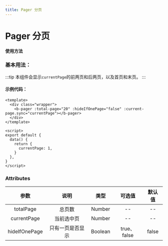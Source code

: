 ```yaml
---
title: Pager 分页
---
```


# Pager 分页

**使用方法**

### 基本用法：

<ClientOnly>
<pager-demo-common></pager-demo-common>
</ClientOnly>

:::tip
本组件会显示`currentPage`的前两页和后两页，以及首页和末页。
:::

#### 示例代码：

```vue
<template>
  <div class="wrapper">
    <b-pager :total-page="20" :hideIfOnePage="false" :current-page.sync="currentPage"></b-pager>
  </div>
</template>

<script>
export default {
  data() {
    return {
      currentPage: 1,
    }
  },
}
</script>
```

### Attributes

|     参数      |       说明       |  类型   |   可选值    | 默认值 |
| :-----------: | :--------------: | :-----: | :---------: | :----: |
|   totalPage   |      总页数      | Number  |     --      |   --   |
|  currentPage  |    当前选中页    | Number  |     --      |   --   |
| hideIfOnePage | 只有一页是否显示 | Boolean | true、false | false  |
